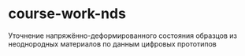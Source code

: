 # course-work-nds
Уточнение напряжённо-деформированного состояния образцов из неоднородных материалов по данным цифровых прототипов
